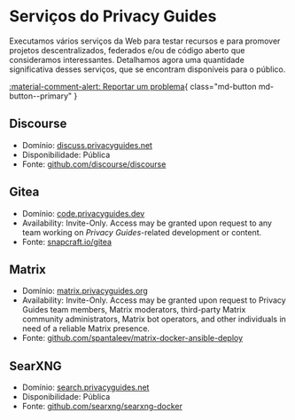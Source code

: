 # Serviços do Privacy Guides

Executamos vários serviços da Web para testar recursos e para promover projetos descentralizados, federados e/ou de código aberto que consideramos interessantes. Detalhamos agora uma quantidade significativa desses serviços, que se encontram disponíveis para o público.

[:material-comment-alert: Reportar um problema](https://discuss.privacyguides.net/c/services/2){ class="md-button md-button--primary" }

## Discourse

- Domínio: [discuss.privacyguides.net](https://discuss.privacyguides.net)
- Disponibilidade: Pública
- Fonte: [github.com/discourse/discourse](https://github.com/discourse/discourse)

## Gitea

- Domínio: [code.privacyguides.dev](https://code.privacyguides.dev)
- Availability: Invite-Only. Access may be granted upon request to any team working on *Privacy Guides*-related development or content.
- Fonte: [snapcraft.io/gitea](https://snapcraft.io/gitea)

## Matrix

- Domínio: [matrix.privacyguides.org](https://matrix.privacyguides.org)
- Availability: Invite-Only. Access may be granted upon request to Privacy Guides team members, Matrix moderators, third-party Matrix community administrators, Matrix bot operators, and other individuals in need of a reliable Matrix presence.
- Fonte: [github.com/spantaleev/matrix-docker-ansible-deploy](https://github.com/spantaleev/matrix-docker-ansible-deploy)

## SearXNG

- Domínio: [search.privacyguides.net](https://search.privacyguides.net)
- Disponibilidade: Pública
- Fonte: [github.com/searxng/searxng-docker](https://github.com/searxng/searxng-docker)
